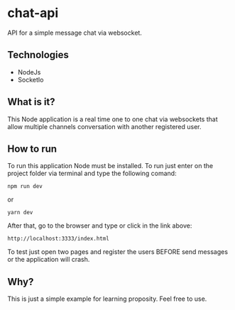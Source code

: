 # chat-api
API for a simple message chat via websocket.

## Technologies
- NodeJs
- SocketIo
  
## What is it?

This Node application is a real time one to one chat via websockets that allow multiple channels conversation
with another registered user. 

## How to run

To run this application Node must be installed. To run just enter on the project folder via terminal and type the following comand:

`npm run dev`

or

`yarn dev`

After that, go to the browser and type or click in the link above:

`http://localhost:3333/index.html`

To test just open two pages and register the users BEFORE send messages or the application will crash.


## Why?

This is just a simple example for learning proposity. Feel free to use. 